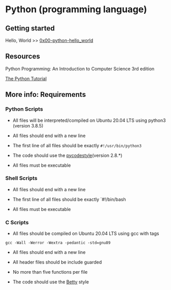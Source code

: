 # Python (programming language)

## Getting started

Hello, World >> [0x00-python-hello_world](./0x00-python-hello_world)

## Resources

Python Programming: An Introduction to Computer Science 3rd edition

[The Python Tutorial](https://docs.python.org/3.4/tutorial/index.html)

## More info: Requirements

### Python Scripts

* All files will be interpreted/compiled on Ubuntu 20.04 LTS using python3 (version 3.8.5)

* All files should end with a new line

* The first line of all files should be exactly `#!/usr/bin/python3`

* The code should use the [pycodestyle](./https://github.com/PyCQA/pycodestyle/issues/466)(version 2.8.*)

* All files must be executable

### Shell Scripts

* All files should end with a new line

* The first line of all files should be exactly `#!/bin/bash

* All files must be executable

### C Scripts

* All files should be compiled on Ubuntu 20.04 LTS using gcc with tags

`gcc -Wall -Werror -Wextra -pedantic -std=gnu89`

* All files should end with a new line

* All header files should be include guarded

* No more than five functions per file

* The code should use the [Betty](https://github.com/holbertonschool/Betty) style

